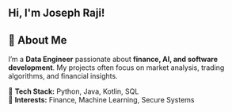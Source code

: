 ## Hi, I'm Joseph Raji!

## 🚀 About Me  
I’m a **Data Engineer** passionate about **finance, AI, and software development**. My projects often focus on market analysis, trading algorithms, and financial insights.

🔹 **Tech Stack:** Python, Java, Kotlin, SQL  
🔹 **Interests:** Finance, Machine Learning, Secure Systems

